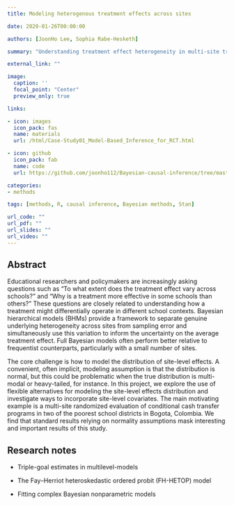 ```yaml
---
title: Modeling heterogenous treatment effects across sites

date: 2020-01-26T00:00:00

authors: [JoonHo Lee, Sophia Rabe-Hesketh]

summary: "Understanding treatment effect heterogeneity in multi-site trials: A full Bayesian approach"

external_link: ""

image:
  caption: ''
  focal_point: "Center"
  preview_only: true

links:

- icon: images
  icon_pack: fas
  name: materials
  url: /html/Case-Study01_Model-Based_Inference_for_RCT.html

- icon: github
  icon_pack: fab
  name: code
  url: https://github.com/joonho112/Bayesian-causal-inference/tree/master

categories:
- methods

tags: [methods, R, causal inference, Bayesian methods, Stan]

url_code: ""
url_pdf: ""
url_slides: ""
url_video: ""
---
```


## Abstract 

Educational researchers and policymakers are increasingly asking questions such as “To what extent does the treatment effect vary across schools?” and “Why is a treatment more effective in some schools than others?” These questions are closely related to understanding how a treatment might differentially operate in different school contexts. Bayesian hierarchical models (BHMs) provide a framework to separate genuine underlying heterogeneity across sites from sampling error and simultaneously use this variation to inform the uncertainty on the average treatment effect. Full Bayesian models often perform better relative to frequentist counterparts, particularly with a small number of sites.

The core challenge is how to model the distribution of site-level effects. A convenient, often implicit, modeling assumption is that the distribution is normal, but this could be problematic when the true distribution is multi-modal or heavy-tailed, for instance. In this project, we explore the use of flexible alternatives for modeling the site-level effects distribution and investigate ways to incorporate site-level covariates. The main motivating example is a multi-site randomized evaluation of conditional cash transfer programs in two of the poorest school districts in Bogota, Colombia. We find that standard results relying on normality assumptions mask interesting and important results of this study.



## Research notes

- Triple-goal estimates in multilevel-models

- The Fay–Herriot heteroskedastic ordered probit (FH-HETOP) model

- Fitting complex Bayesian nonparametric models



